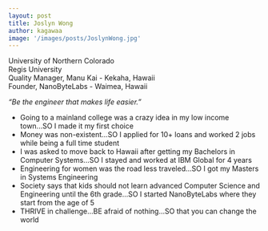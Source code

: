 ```yaml
---
layout: post
title: Joslyn Wong
author: kagawaa
image: '/images/posts/JoslynWong.jpg'
---
```


University of Northern Colorado  
Regis University  
Quality Manager, Manu Kai - Kekaha, Hawaii  
Founder, NanoByteLabs - Waimea, Hawaii  

*“Be the engineer that makes life easier.”* 

* Going to a mainland college was a crazy idea in my low income town...SO I made it my first choice
* Money was non-existent...SO I applied for 10+ loans and worked 2 jobs while being a full time student
* I was asked to move back to Hawaii after getting my Bachelors in Computer Systems...SO I stayed and worked at IBM Global for 4 years
* Engineering for women was the road less traveled...SO I got my Masters in Systems Engineering
* Society says that kids should not learn advanced Computer Science and Engineering until the 6th grade...SO I started NanoByteLabs where they start from the age of 5
* THRIVE in challenge...BE afraid of nothing...SO that you can change the world
